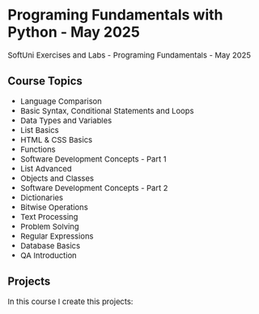 <style>
.info
{
font-size:15px
}
</style>
<h1> Programing Fundamentals with Python - May 2025</h1>
<div class="info">
    SoftUni Exercises and Labs 
    - Programing Fundamentals - May 2025<br>
</div>
<h2>Course Topics</h2>
<div class = "info">
    <ul>
        <li>Language Comparison</li>
        <li>Basic Syntax, Conditional Statements and Loops</li>
        <li>Data Types and Variables</li>
        <li>List Basics</li>
        <li>HTML & CSS Basics</li>
        <li>Functions</li>
        <li>Software Development Concepts - Part 1</li>
        <li>List Advanced</li>
        <li>Objects and Classes</li>
        <li>Software Development Concepts - Part 2</li>
        <li>Dictionaries</li>
        <li>Bitwise Operations</li>
        <li>Text Processing</li>
        <li>Problem Solving</li>
        <li>Regular Expressions</li>
        <li>Database Basics</li>
        <li>QA Introduction</li>
    </ul>
</div>
<h2>Projects</h2>
<div class = "info">
In this course I create this projects:
<ul>
</ul>
</div>

